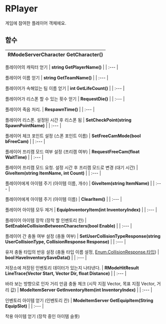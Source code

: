 # **RPlayer**


게임에 참여한 플레이어 객체에요. 
## **함수**

| **RModeServerCharacter GetCharacter()** |
| :--- |

플레이어의 캐릭터 얻기 
| **string GetPlayerName()** |
| :--- |

플레이어 이름 얻기 
| **string GetTeamName()** |
| :--- |

플레이어가 속해있는 팀 이름 얻기 
| **int GetLifeCount()** |
| :--- |

플레이어가 리스폰 할 수 있는 횟수 얻기 
| **RequestDie()** |
| :--- |

플레이어 죽음 처리. 
| **RespawnTime()** |
| :--- |

플레이어 리스폰. 설정된 시간 후 리스폰 됨 
| **SetCheckPoint(string SpawnPointName)** |
| :--- |

플레이어 체크 포인트 설정 (스폰 포인트 이름) 
| **SetFreeCamMode(bool bFreeCam)** |
| :--- |

플레이어 프리캠 모드 여부 설정 (프리캠 여부) 
| **RequestFreeCam(float WaitTime)** |
| :--- |

플레이어 프리캠 모드 요청. 설정 시간 후 프리캠 모드로 변경 (대기 시간) 
| **GiveItem(string ItemName, int Count)** |
| :--- |

플레이어에게 아이템 주기 (아이템 이름, 개수) 
| **GiveItem(string ItemName)** |
| :--- |

플레이어에게 아이템 주기 (아이템 이름) 
| **ClearItem()** |
| :--- |

플레이어 아이템 모두 제거 
| **EquipInventoryItem(int InventoryIndex)** |
| :--- |

플레이어 아이템 장착 (장착 할 인벤토리 칸) 
| **SetEnableCollisionBetweenCharacters(bool Enable)** |
| :--- |

플레이어 간 충돌 여부 설정 (충돌 여부) 
| **SetUserCollisionTypeResponse(string UserCollisionType, CollisionResponse Response)** |
| :--- |

유저 충돌 타입의 반응 설정 (충돌 타입 이름 설정, [Enum.CollisionResponse.타입](https://ditoland-utplus.gitbook.io/ditoland/api-reference/enums/collisionresponse)) 
| **bool HaveInventorySaveData()** |
| :--- |

저장소에 저장된 인벤토리 데이터가 있는지 나타낸다. 
| **RModeHitResult LineTrace(Vector Start, Vector Dir, float Distance)** |
| :--- |

바라 보는 방향으로 인자 거리 만큼 충돌 체크 (시작 지점 Vector, 목표 지점 Vector, 거리 값) 
| **ModeItemServer GetInventoryItem(int InventoryIndex)** |
| :--- |

인벤토리 아이템 얻기 (인벤토리 칸) 
| **ModeItemServer GetEquipItem(String EquipSlot)** |
| :--- |

착용 아이템 얻기 (장착 중인 아이템 슬롯) 
